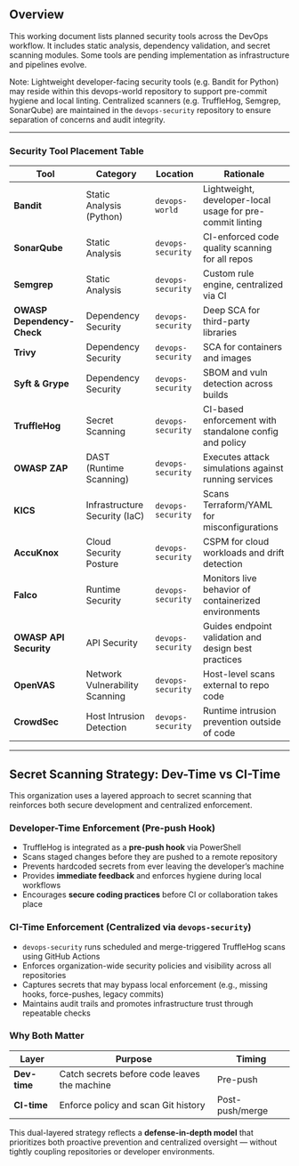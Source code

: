 ## Overview

This working document lists planned security tools across the DevOps workflow. It includes static analysis, dependency validation, and secret scanning modules. Some tools are pending implementation as infrastructure and pipelines evolve.

Note: Lightweight developer-facing security tools (e.g. Bandit for Python) may reside within this devops-world repository to support pre-commit hygiene and local linting. Centralized scanners (e.g. TruffleHog, Semgrep, SonarQube) are maintained in the `devops-security` repository to ensure separation of concerns and audit integrity.

---

### Security Tool Placement Table

| Tool                       | Category                        | Location           | Rationale                                                                 |
|----------------------------|----------------------------------|--------------------|---------------------------------------------------------------------------|
| **Bandit**                 | Static Analysis (Python)         | `devops-world`     | Lightweight, developer-local usage for pre-commit linting                |
| **SonarQube**              | Static Analysis                  | `devops-security`  | CI-enforced code quality scanning for all repos                          |
| **Semgrep**                | Static Analysis                  | `devops-security`  | Custom rule engine, centralized via CI                                   |
| **OWASP Dependency-Check**| Dependency Security              | `devops-security`  | Deep SCA for third-party libraries                                       |
| **Trivy**                 | Dependency Security              | `devops-security`  | SCA for containers and images                                            |
| **Syft & Grype**          | Dependency Security              | `devops-security`  | SBOM and vuln detection across builds                                    |
| **TruffleHog**            | Secret Scanning                  | `devops-security`  | CI-based enforcement with standalone config and policy                   |
| **OWASP ZAP**             | DAST (Runtime Scanning)          | `devops-security`  | Executes attack simulations against running services                     |
| **KICS**                  | Infrastructure Security (IaC)    | `devops-security`  | Scans Terraform/YAML for misconfigurations                               |
| **AccuKnox**              | Cloud Security Posture           | `devops-security`  | CSPM for cloud workloads and drift detection                             |
| **Falco**                 | Runtime Security                 | `devops-security`  | Monitors live behavior of containerized environments                     |
| **OWASP API Security**    | API Security                     | `devops-security`  | Guides endpoint validation and design best practices                     |
| **OpenVAS**               | Network Vulnerability Scanning   | `devops-security`  | Host-level scans external to repo code                                   |
| **CrowdSec**              | Host Intrusion Detection         | `devops-security`  | Runtime intrusion prevention outside of code                             |

---
## Secret Scanning Strategy: Dev-Time vs CI-Time

This organization uses a layered approach to secret scanning that reinforces both secure development and centralized enforcement.

### Developer-Time Enforcement (Pre-push Hook)

- TruffleHog is integrated as a **pre-push hook** via PowerShell  
- Scans staged changes before they are pushed to a remote repository  
- Prevents hardcoded secrets from ever leaving the developer’s machine  
- Provides **immediate feedback** and enforces hygiene during local workflows  
- Encourages **secure coding practices** before CI or collaboration takes place

### CI-Time Enforcement (Centralized via `devops-security`)

- `devops-security` runs scheduled and merge-triggered TruffleHog scans using GitHub Actions  
- Enforces organization-wide security policies and visibility across all repositories  
- Captures secrets that may bypass local enforcement (e.g., missing hooks, force-pushes, legacy commits)  
- Maintains audit trails and promotes infrastructure trust through repeatable checks

### Why Both Matter

| Layer          | Purpose                                       | Timing           |
|----------------|-----------------------------------------------|------------------|
| **Dev-time**   | Catch secrets before code leaves the machine  | Pre-push         |
| **CI-time**    | Enforce policy and scan Git history           | Post-push/merge  |

This dual-layered strategy reflects a **defense-in-depth model** that prioritizes both proactive prevention and centralized oversight — without tightly coupling repositories or developer environments.

